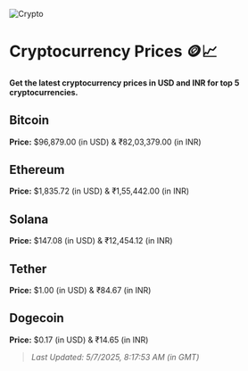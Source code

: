 
![Crypto](https://www.techguide.com.au/wp-content/uploads/2020/11/crypto3.jpeg)

# Cryptocurrency Prices 🪙📈

#### Get the latest cryptocurrency prices in USD and INR for top 5 cryptocurrencies.

## Bitcoin

**Price:** $96,879.00 (in USD) & ₹82,03,379.00 (in INR)

## Ethereum

**Price:** $1,835.72 (in USD) & ₹1,55,442.00 (in INR)

## Solana

**Price:** $147.08 (in USD) & ₹12,454.12 (in INR)

## Tether

**Price:** $1.00 (in USD) & ₹84.67 (in INR)

## Dogecoin

**Price:** $0.17 (in USD) & ₹14.65 (in INR)

> _Last Updated: 5/7/2025, 8:17:53 AM (in GMT)_
